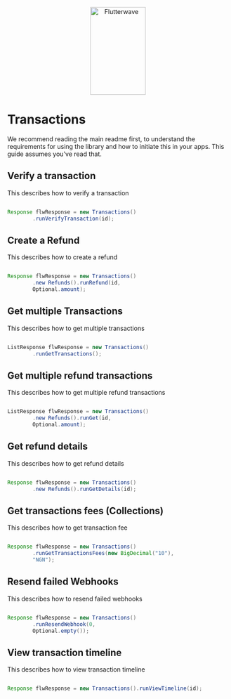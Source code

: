 <p align="center">
    <img title="Flutterwave" height="200" src="https://flutterwave.com/images/logo/full.svg" width="50%"/>
</p>

# Transactions

We recommend reading the main readme first, to understand the requirements for using the library and how to initiate this in your apps. This guide assumes you've read that.

## Verify a transaction

This describes how to verify a transaction

```java

Response flwResponse = new Transactions()
        .runVerifyTransaction(id);
```

## Create a Refund

This describes how to create a refund

```java

Response flwResponse = new Transactions()
        .new Refunds().runRefund(id,
        Optional.amount);
```

## Get multiple Transactions

This describes how to get multiple transactions

```java

ListResponse flwResponse = new Transactions()
        .runGetTransactions();
```

## Get multiple refund transactions

This describes how to get multiple refund transactions

```java

ListResponse flwResponse = new Transactions()
        .new Refunds().runGet(id,
        Optional.amount);
```

## Get refund details

This describes how to get refund details

```java

Response flwResponse = new Transactions()
        .new Refunds().runGetDetails(id);
```

## Get transactions fees (Collections)

This describes how to get transaction fee

```java

Response flwResponse = new Transactions()
        .runGetTransactionsFees(new BigDecimal("10"),
        "NGN");
```

## Resend failed Webhooks

This describes how to resend failed webhooks

```java

Response flwResponse = new Transactions()
        .runResendWebhook(0,
        Optional.empty());
```

## View transaction timeline

This describes how to view transaction timeline

```java

Response flwResponse = new Transactions().runViewTimeline(id);
```